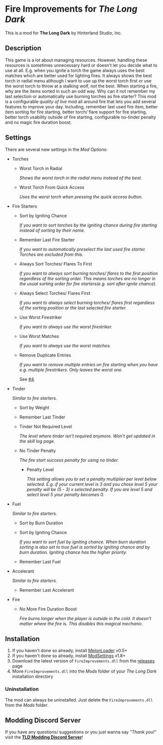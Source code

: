 # Fire Improvements for *The Long Dark*

This is a mod for **The Long Dark** by Hinterland Studio, Inc.

## Description

This game is a lot about managing resources. However, handling these resources is sometimes unnecessary hard or doesn't let you decide what to use at all. E.g. when you ignite a torch the game always uses the best matches which are better used for lighting fires. It always shows the best torch in radial menu although I want to use up the worst torch first or use the worst torch to throw at a stalking wolf, not the best. When starting a fire, why are the items sorted in such an odd way. Why can it not remember my last selection or automatically use burning torches as fire starter?
This mod is a configurable _quality of live_ mod all around fire that lets you add several features to improve your day. Including, remember last used fire item, better item sorting for fire starting, better torch/ flare support for fire starting, better torch usability outside of fire starting, configurable no-tinder penalty and no magic fire duration boost.

## Settings

There are several new settings in the *Mod Options*:

- Torches
  - Worst Torch in Radial

    _Shows the worst torch in the radial menu instead of the best._
  - Worst Torch From Quick Access

    _Uses the worst torch when pressing the quick access button._
- Fire Starters
  - Sort by Igniting Chance

    _If you want to sort torches by the igniting chance during fire starting instead of sorting by their name._
  - Remember Last Fire Starter
  
    _If you want to automatically preselect the last used fire starter. Torches are excluded from this._
  - Always Sort Torches/ Flares To First

    _If you want to always sort burning torches/ flares to the first position regardless of the sorting order. This means torches are no longer in the usual sorting order for fire starters(e.g. sort after ignite chance)._

  - Always Select Torches/ Flares First

    _If you want to always select burning torches/ flares first regardless of the sorting position or the last selected fire starter._
  - Use Worst Firestriker

    _If you want to always use the worst firestriker._
  - Use Worst Matches

    _If you want to always use the worst matches._
  - Remove Duplicate Entries

    _If you want to remove multiple entries on fire starting when you have e.g. multiple firestrikers. Only leaves the worst one._
    
    See [#4](/../../issues/4).
- Tinder
  
    _Similar to fire starters._
  - Sort by Weight
  - Remember Last Tinder
  - Tinder Not Required Level

    _The level where tinder isn't required anymore. Won't get updated in the skill log page._
  - No Tinder Penalty

    _The fire start success penalty for using no tinder._
    - Penalty Level
      
      _This setting allows you to set a penalty multiplier per level below selected. E.g. if your current level is 3 and you chose level 5 your penalty will be (5 - 3) x selected penalty. If you are level 5 and select level 5 your penalty becomes 0._

- Fuel

    _Similar to fire starters._
  - Sort by Burn Duration
  - Sort by Igniting Chance

    _If you want to sort fuel by igniting chance. When burn duration sorting is also set to true fuel is sorted by igniting chance and by burn duration. Igniting chance has the higher priority._
  - Remember Last Fuel
- Accelerant

    _Similar to fire starters._
  - Remember Last Accelerant  
- Fire
  - No More Fire Duration Boost

    _Fire burns longer when the player is outside in the cold. It doesn't matter where the fire is. This disables this magical mechanic._

## Installation

1. If you haven't done so already, install [MelonLoader](https://github.com/LavaGang/MelonLoader/releases) v0.5+
2. If you haven't done so already, install [ModSettings](https://github.com/zeobviouslyfakeacc/ModSettings/releases) v1.8+
3. Download the latest version of `FireImprovements.dll` from the [releases](https://github.com/Remodor/TLD_FireImprovements/releases) page
4. Move `FireImprovements.dll` into the *Mods* folder of your *The Long Dark* installation directory

### Uninstallation

The mod can always be uninstalled. Just delete the `FireImprovements.dll` from the *Mods* folder.

## Modding Discord Server

If you have any questions/ suggestions or you just wanna say *"Thank you!"* visit the **[TLD Modding Discord Server](https://discord.gg/nb2jQez)**!

